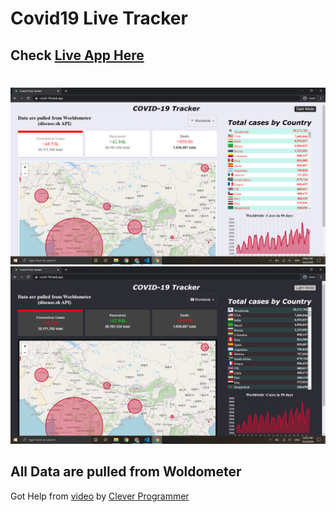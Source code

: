 # Covid19 Live Tracker

## Check [Live App Here](http://covid-19t.web.app)

#

![Image of Deployed App](/Screenshot%20Light%20Mode.png)
![Image of Deployed App](/Screenshot%20Dark%20Mode.png)

## All Data are pulled from Woldometer

Got Help from [video](https://www.youtube.com/watch?v=cF3pIMJUZxM) by [Clever Programmer](https://github.com/CleverProgrammers)
